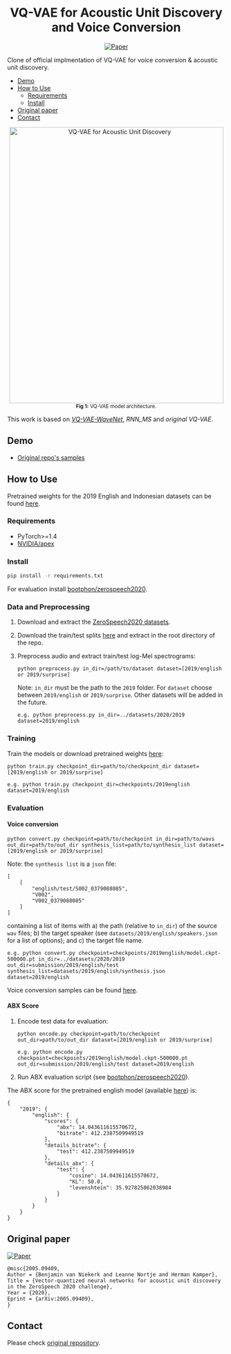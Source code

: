 <div align="center">

# VQ-VAE for Acoustic Unit Discovery and Voice Conversion <!-- omit in toc -->
<!-- [![Open In Colab](https://colab.research.google.com/assets/colab-badge.svg)][notebook] -->
[![Paper](http://img.shields.io/badge/paper-arxiv.2005.09409-B31B1B.svg)][paper]  

</div>

Clone of official implmentation of VQ-VAE for voice conversion & acoustic unit discovery.  

<!-- generated by [Markdown All in One](https://marketplace.visualstudio.com/items?itemName=yzhang.markdown-all-in-one) -->
- [Demo](#demo)
- [How to Use](#how-to-use)
    - [Requirements](#requirements)
    - [Install](#install)
- [Original paper](#original-paper)
- [Contact](#contact)

<div align="center">
    <img width="495" height="639" alt="VQ-VAE for Acoustic Unit Discovery" 
      src="https://raw.githubusercontent.com/bshall/ZeroSpeech/master/model.png"><br>
    <sup><strong>Fig 1:</strong> VQ-VAE model architecture.</sup>
</div>

This work is based on [*VQ-VAE-WaveNet*](https://arxiv.org/abs/1901.08810), *RNN_MS* and *original VQ-VAE*.

## Demo
- [Original repo's samples](https://bshall.github.io/ZeroSpeech/)

## How to Use
<!-- ### Quick training <- omit in toc ->
Jump to **[Notebook in Google Colaboratory][notebook]**, then Run. that's all!!  
 -->
Pretrained weights for the 2019 English and Indonesian datasets can be found [here](https://github.com/bshall/ZeroSpeech/releases/tag/v0.1).

### Requirements
- PyTorch>=1.4
- [NVIDIA/apex](https://github.com/NVIDIA/apex)

### Install
```bash
pip install -r requirements.txt
```

For evaluation install [bootphon/zerospeech2020](https://github.com/bootphon/zerospeech2020).

### Data and Preprocessing

1.  Download and extract the [ZeroSpeech2020 datasets](https://download.zerospeech.com/).

2.  Download the train/test splits [here](https://github.com/bshall/ZeroSpeech/releases/tag/v0.1) 
    and extract in the root directory of the repo.
    
3.  Preprocess audio and extract train/test log-Mel spectrograms:
    ```
    python preprocess.py in_dir=/path/to/dataset dataset=[2019/english or 2019/surprise]
    ```
    Note: `in_dir` must be the path to the `2019` folder. 
    For `dataset` choose between `2019/english` or `2019/surprise`.
    Other datasets will be added in the future.
    ```
    e.g. python preprocess.py in_dir=../datasets/2020/2019 dataset=2019/english
    ```
    
### Training
   
Train the models or download pretrained weights [here](https://github.com/bshall/ZeroSpeech/releases/tag/v0.1):
```
python train.py checkpoint_dir=path/to/checkpoint_dir dataset=[2019/english or 2019/surprise]
```
```
e.g. python train.py checkpoint_dir=checkpoints/2019english dataset=2019/english
```

<!-- ### Training Speed <!- omit in toc ->
X3.37 [iter/sec] @ NVIDIA T4 Google Colaboratory (AMP+)
 -->

### Evaluation
    
#### Voice conversion

```
python convert.py checkpoint=path/to/checkpoint in_dir=path/to/wavs out_dir=path/to/out_dir synthesis_list=path/to/synthesis_list dataset=[2019/english or 2019/surprise]
```
Note: the `synthesis list` is a `json` file:
```
[
    [
        "english/test/S002_0379088085",
        "V002",
        "V002_0379088085"
    ]
]
```
containing a list of items with a) the path (relative to `in_dir`) of the source `wav` files;
b) the target speaker (see `datasets/2019/english/speakers.json` for a list of options);
and c) the target file name.
```
e.g. python convert.py checkpoint=checkpoints/2019english/model.ckpt-500000.pt in_dir=../datasets/2020/2019 out_dir=submission/2019/english/test synthesis_list=datasets/2019/english/synthesis.json dataset=2019/english
```
Voice conversion samples can be found [here](https://bshall.github.io/ZeroSpeech/).

#### ABX Score
    
1.  Encode test data for evaluation:
    ```
    python encode.py checkpoint=path/to/checkpoint out_dir=path/to/out_dir dataset=[2019/english or 2019/surprise]
    ```
    ```
    e.g. python encode.py checkpoint=checkpoints/2019english/model.ckpt-500000.pt out_dir=submission/2019/english/test dataset=2019/english
    ```
    
2. Run ABX evaluation script (see [bootphon/zerospeech2020](https://github.com/bootphon/zerospeech2020)).

The ABX score for the pretrained english model (available [here](https://github.com/bshall/ZeroSpeech/releases/tag/v0.1)) is:
```
{
    "2019": {
        "english": {
            "scores": {
                "abx": 14.043611615570672,
                "bitrate": 412.2387509949519
            },
            "details_bitrate": {
                "test": 412.2387509949519
            },
            "details_abx": {
                "test": {
                    "cosine": 14.043611615570672,
                    "KL": 50.0,
                    "levenshtein": 35.927825062038984
                }
            }
        }
    }
}
```

## Original paper
[![Paper](http://img.shields.io/badge/paper-arxiv.2005.09409-B31B1B.svg)][paper]  
<!-- https://arxiv2bibtex.org/?q=2005.09409&format=bibtex -->
```
@misc{2005.09409,
Author = {Benjamin van Niekerk and Leanne Nortje and Herman Kamper},
Title = {Vector-quantized neural networks for acoustic unit discovery in the ZeroSpeech 2020 challenge},
Year = {2020},
Eprint = {arXiv:2005.09409},
}
```

[paper]:https://arxiv.org/abs/2005.09409
<!-- [notebook]:https://colab.research.google.com/github/tarepan/Scyclone-PyTorch/blob/main/Scyclone_PyTorch.ipynb -->

## Contact
Please check [original repository](https://github.com/bshall/ZeroSpeech).  
